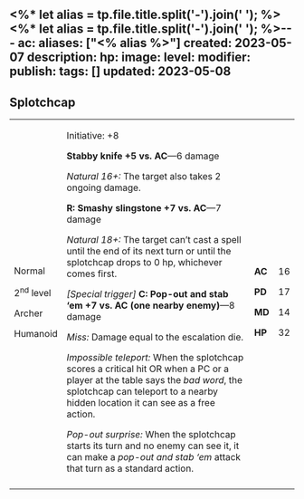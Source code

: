 <%* let alias = tp.file.title.split('-').join(' '); %><%* let alias = tp.file.title.split('-').join(' '); %>---
ac: 
aliases: ["<% alias %>"]
created: 2023-05-07
description: 
hp: 
image: 
level: 
modifier: 
publish: 
tags: []
updated: 2023-05-08
---

## Splotchcap

<table>
<colgroup>
<col style="width: 16%" />
<col style="width: 72%" />
<col style="width: 5%" />
<col style="width: 5%" />
</colgroup>
<tbody>
<tr class="odd">
<td><p>Normal</p>
<p>2<sup>nd</sup> level</p>
<p>Archer</p>
<p>Humanoid</p></td>
<td><p>Initiative: +8</p>
<p><strong>Stabby knife +5 vs. AC</strong>—6 damage</p>
<p><em>Natural 16+:</em> The target also takes 2 ongoing damage.</p>
<p><strong>R: Smashy slingstone +7 vs. AC</strong>—7 damage</p>
<p><em>Natural 18+:</em> The target can’t cast a spell until the end of
its next turn or until the splotchcap drops to 0 hp, whichever comes
first.</p>
<p><em>[Special trigger]</em> <strong>C: Pop-out and stab ‘em +7 vs. AC
(one nearby enemy)</strong>—8 damage</p>
<p><em>Miss:</em> Damage equal to the escalation die.</p>
<p><em>Impossible teleport:</em> When the splotchcap scores a critical
hit OR when a PC or a player at the table says the <em>bad word</em>,
the splotchcap can teleport to a nearby hidden location it can see as a
free action.</p>
<p><em>Pop-out surprise:</em> When the splotchcap starts its turn and no
enemy can see it, it can make a <em>pop-out and stab ‘em</em> attack
that turn as a standard action.</p></td>
<td><p><strong>AC</strong></p>
<p><strong>PD</strong></p>
<p><strong>MD</strong></p>
<p><strong>HP</strong></p></td>
<td><p>16</p>
<p>17</p>
<p>14</p>
<p>32</p></td>
</tr>
<tr class="even">
<td></td>
<td></td>
<td></td>
<td></td>
</tr>
</tbody>
</table>
